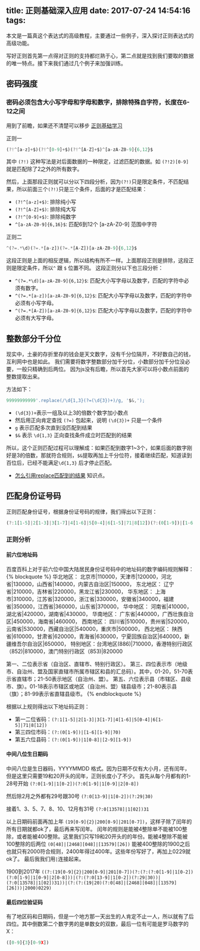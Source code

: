 title: 正则基础深入应用
date: 2017-07-24 14:54:16
tags:
---


本文是一篇真这个表达式的高级教程，主要通过一些例子，深入探讨正则表达式的高级功能。

写好正则首先第一点得对正则的支持都烂熟于心，第二点就是找到我们要取的数据的唯一特点。接下来我们通过几个例子来加强训练。

<!--more-->
## 密码强度

### 密码必须包含大小写字母和字母和数字，排除特殊自字符，长度在6-12之间

用到了前瞻，如果还不清楚可以移步 [正则基础学习](../javascript-reg-1)

正则一
````javascript
(?!^[a-z]+$)(?!^[0-9]+$)(?!^[A-Z]+$)^[a-zA-Z0-9]{6,12}$

````

其中 `(?!)` 这种写法是对后面数据的一种限定，过滤匹配的数据。如 `(?!2)[0-9]` 就是匹配除了2之外的所有数字。

然后，上面那段正则就可以分以下四段分析，因为`(?!)`只是限定条件，不匹配结果，所以前面三个`(?!)`只是三个条件，后面的才是匹配结果：
* `(?!^[a-z]+$)`: 排除纯小写
* `(?!^[A-Z]+$)`: 排除纯大写
* `(?!^[0-9]+$)`: 排除纯数字
* `^[a-zA-Z0-9]{6,16}$`: 匹配6到12个 [a-zA-Z0-9] 范围中字符

正则二
````javascript
^(?=.*\d)(?=.*[a-z])(?=.*[A-Z])[a-zA-Z0-9]{6,12}$
````

这段正则是上面的相反逻辑，所以结构有所不一样。上面那段正则是排除，这段正则是限定条件，所以`^` 跟 `$` 位置不同。
这段正则分以下也三段分析：

* `^(?=.*\d)[a-zA-Z0-9]{6,12}$`: 匹配大小写字母以及数字，匹配的字符中必须有数字。
* `^(?=.*[a-z])[a-zA-Z0-9]{6,12}$`: 匹配大小写字母以及数字，匹配的字符中必须有小写字母。
* `^(?=.*[A-Z])[a-zA-Z0-9]{6,12}$`:  匹配大小写字母以及数字，匹配的字符中必须有大写字母。


## 整数部分千分位
现实中，土豪的存折里存的钱会是天文数字，没有千分位隔开，不好数自己的钱，
互利网中也是如此。
我们需要将数字整数部分加千分位，小数部分加千分位没必要，一般只精确到后两位。
因为js没有后瞻，所以首先大家可以将小数点前面的整数提取出来。

方法如下：
````javascript
99999999999'.replace(/\d{1,3}(?=(\d{3})+)/g, '$&,');
````

* `(\d{3})+`表示一组及以上3的倍数个数字加小数点
* 然后用正向肯定查找 `(?=)` 包起来，说明 `(\d{3})+` 只是一个条件
* `g` 表示匹配多次直到没匹配到结果
* `$&` 表示 `\d{1,3}` 正向查找条件成立时匹配到的结果

所以，这个正则匹配过程可以理解成：如果匹配到数字1~3个，如果后面的数字刚好是3的倍数，那就符合规则，`$&`提取再加上千分位符，接着继续匹配，知道读到百位后，已经不能满足`\d{1,3}` 后才停止匹配。

* [怎么引用replace匹配到的结果](../javascript-reg-1#字符串替代：) 知识点。

## 匹配身份证号码

正则匹配身份证号，根据身份证号码的规律，我们得出以下正则：

````javascript
(?:1[1-5]|2[1-3]|3[1-7]|4[1-6]|5[0-4]|6[1-5]|71|8[12])(?:(0[1-9])|[1-6][1-9]|70)(?:(0[1-9])|1[0-8]|[2-9][1-9])(?:(?:(19[0-9]{2}|200[0-9]|201[0-7])(?:(?:(?:0[1-9]|1[0-2])(?:0[1-9]|1[0-9]|2[0-8]))|(?:(?:0[13-9]|1[0-2])(?:29|30))|(?:0[13578]|1[02])31))|(?:(?:(19|20)(?:0[48]|[2468][048]|[13579][26]))|2000)0229)(?:[0-9]{3}[0-9X]);
````


### 正则分析
#### 前六位地址码

百度百科上对于前六位中国大陆居民身份证号码中的地址码的数字编码规则解释：
{% blockquote %}
华北地区： 北京市|110000，天津市|120000，河北省|130000，山西省|140000，内蒙古自治区|150000，
东北地区： 辽宁省|210000，吉林省|220000，黑龙江省|230000，
华东地区： 上海市|310000，江苏省|320000，浙江省|330000，安徽省|340000，福建省|350000，江西省|360000，山东省|370000，
华中地区： 河南省|410000，湖北省|420000，湖南省|430000，
华南地区： 广东省|440000，广西壮族自治区|450000，海南省|460000，
西南地区： 四川省|510000，贵州省|520000，云南省|530000，西藏自治区|540000，重庆市|500000，
西北地区： 陕西省|610000，甘肃省|620000，青海省|630000，宁夏回族自治区|640000，新疆维吾尔自治区|650000，
特别地区：台湾地区(886)|710000，香港特别行政区（852)|810000，澳门特别行政区（853)|820000

第一、二位表示省（自治区、直辖市、特别行政区）。
第三、四位表示市（地级市、自治州、盟及国家直辖市所属市辖区和县的汇总码）。其中，01-20，51-70表示省直辖市；21-50表示地区（自治州、盟）。
第五、六位表示县（市辖区、县级市、旗）。01-18表示市辖区或地区（自治州、盟）辖县级市；21-80表示县（旗）；81-99表示省直辖县级市。
{% endblockquote %}

根据以上规则得出以下地址码正则：
* 第一二位省码：`(?:1[1-5]|2[1-3]|3[1-7]|4[1-6]|5[0-4]|6[1-5]|71|8[12])`
* 第三四位市码：`(?:(0[1-9])|[1-6][1-9]|70)`
* 第五六位县码：`(?:(0[1-9])|1[0-8]|[2-9][1-9])` 

#### 中间八位生日期码

中间八位是生日器码，YYYYMMDD 格式。因为日期不仅有大小月，还有闰年，但是这里只需要19和20开头的闰年，正则长度小了不少。
首先从每个月都有的1-28号开始
`(?:0[1-9]|1[0-2])(?:0[1-9]|1[0-9]|2[0-8])`

然后除2月之外都有29号跟30号
`(?:0[13-9]|1[0-2])(?:29|30)`

接着1、3、5、7、8、10、12月有31号
`(?:0[13578]|1[02])31`

以上日期码前面再加上年 `(19[0-9]{2}|200[0-9]|201[0-7])`，这样子除了闰年的所有日期就都ok了，最后再来写闰年。
闰年的规则是能被4整除单不能被100整除，或者能被400整除。这里我们只写19和20开头的的年份。能被4整除不能被100整除的后两位
`(0[48]|[2468][048]|[13579][26])`
能被400整除的1900之后也就只有2000符合规则，2400年得过400年。这些年份写好了，再加上0229就ok了。
最后我我们用`|`连接起来。

 1900到2017年
`((?:(19[0-9]{2}|200[0-9]|201[0-7])(?:(?:(?:0[1-9]|1[0-2])(?:0[1-9]|1[0-9]|2[0-8]))|(?:(?:0[13-9]|1[0-2])(?:29|30))|(?:0[13578]|1[02])31))|(?:(?:(19|20)(?:0[48]|[2468][048]|[13579][26]))|2000)0229)`


#### 最后四位验证码
有了地区码和日期码，但是一个地方那一天出生的人肯定不止一人，所以就有了后四位。其中倒数第二个数字男的是单数女的双数，最后一位有可能是罗马数字的X：
````javascript
([0-9]{3}[0-9X])
````

